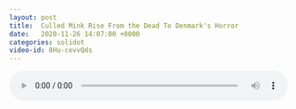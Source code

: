 ```yaml
---
layout: post
title:  Culled Mink Rise From the Dead To Denmark's Horror
date:   2020-11-26 14:07:00 +0000
categories: solidot
video-id: 8Hu-cevvQds
---
```


<audio id="youtube" style="width: 100%;" video-id="8Hu-cevvQds" controls></audio>

<script async type="text/javascript" src="/audio.js"></script>

